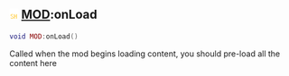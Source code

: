 ## ![shared](.gitbook/assets/shared.png) [MOD](./readme/MOD/README.md):onLoad

```lua
void MOD:onLoad()
```

Called when the mod begins loading content, you should pre-load all the content here
